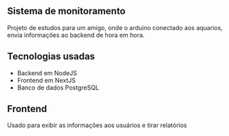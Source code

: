 ## Sistema de monitoramento

Projeto de estudos para um amigo, onde o arduino conectado aos aquarios, envia informações ao backend de hora em hora.

## Tecnologias usadas
- Backend em NodeJS
- Frontend em NextJS
- Banco de dados PostgreSQL

## Frontend
Usado para exibir as informações aos usuários e tirar relatórios



